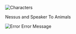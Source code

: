 ![Characters](https://www.hash.com/stills/albums/userpics/normal_Ringworld.jpg)

Nessus and Speaker To Animals


![Error](RfEm%20error%20180517)
Error Message
